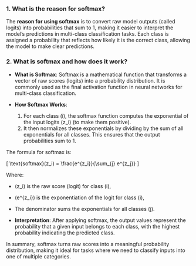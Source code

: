 ### 1. What is the reason for softmax?

The **reason for using softmax** is to convert raw model outputs (called logits) into probabilities that sum to 1, making it easier to interpret the model’s predictions in multi-class classification tasks. Each class is assigned a probability that reflects how likely it is the correct class, allowing the model to make clear predictions.

### 2. What is softmax and how does it work?

- **What is Softmax**: Softmax is a mathematical function that transforms a vector of raw scores (logits) into a probability distribution. It is commonly used as the final activation function in neural networks for multi-class classification.

- **How Softmax Works**:
  1. For each class \(i\), the softmax function computes the exponential of the input logits \(z_i\) (to make them positive).
  2. It then normalizes these exponentials by dividing by the sum of all exponentials for all classes. This ensures that the output probabilities sum to 1.
  
The formula for softmax is:

\[
\text{softmax}(z_i) = \frac{e^{z_i}}{\sum_{j} e^{z_j}}
\]

Where:
- \(z_i\) is the raw score (logit) for class \(i\),
- \(e^{z_i}\) is the exponentiation of the logit for class \(i\),
- The denominator sums the exponentials for all classes \(j\).

- **Interpretation**: After applying softmax, the output values represent the probability that a given input belongs to each class, with the highest probability indicating the predicted class.

In summary, softmax turns raw scores into a meaningful probability distribution, making it ideal for tasks where we need to classify inputs into one of multiple categories.